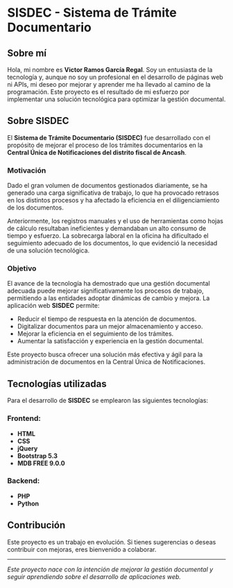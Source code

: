 # SISDEC - Sistema de Trámite Documentario

## Sobre mí
Hola, mi nombre es **Victor Ramos García Regal**. Soy un entusiasta de la tecnología y, aunque no soy un profesional en el desarrollo de páginas web ni APIs, mi deseo por mejorar y aprender me ha llevado al camino de la programación. Este proyecto es el resultado de mi esfuerzo por implementar una solución tecnológica para optimizar la gestión documental.

## Sobre SISDEC
El **Sistema de Trámite Documentario (SISDEC)** fue desarrollado con el propósito de mejorar el proceso de los trámites documentarios en la **Central Única de Notificaciones del distrito fiscal de Ancash**.

### Motivación
Dado el gran volumen de documentos gestionados diariamente, se ha generado una carga significativa de trabajo, lo que ha provocado retrasos en los distintos procesos y ha afectado la eficiencia en el diligenciamiento de los documentos.

Anteriormente, los registros manuales y el uso de herramientas como hojas de cálculo resultaban ineficientes y demandaban un alto consumo de tiempo y esfuerzo. La sobrecarga laboral en la oficina ha dificultado el seguimiento adecuado de los documentos, lo que evidenció la necesidad de una solución tecnológica.

### Objetivo
El avance de la tecnología ha demostrado que una gestión documental adecuada puede mejorar significativamente los procesos de trabajo, permitiendo a las entidades adoptar dinámicas de cambio y mejora. La aplicación web **SISDEC** permite:
- Reducir el tiempo de respuesta en la atención de documentos.
- Digitalizar documentos para un mejor almacenamiento y acceso.
- Mejorar la eficiencia en el seguimiento de los trámites.
- Aumentar la satisfacción y experiencia en la gestión documental.

Este proyecto busca ofrecer una solución más efectiva y ágil para la administración de documentos en la Central Única de Notificaciones.

## Tecnologías utilizadas
Para el desarrollo de **SISDEC** se emplearon las siguientes tecnologías:

### Frontend:
- **HTML**
- **CSS**
- **jQuery**
- **Bootstrap 5.3**
- **MDB FREE 9.0.0**

### Backend:
- **PHP**
- **Python**

## Contribución
Este proyecto es un trabajo en evolución. Si tienes sugerencias o deseas contribuir con mejoras, eres bienvenido a colaborar.

---
 *Este proyecto nace con la intención de mejorar la gestión documental y seguir aprendiendo sobre el desarrollo de aplicaciones web.*

